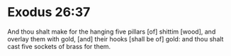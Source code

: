 # Exodus 26:37

And thou shalt make for the hanging five pillars [of] shittim [wood], and overlay them with gold, [and] their hooks [shall be of] gold: and thou shalt cast five sockets of brass for them.